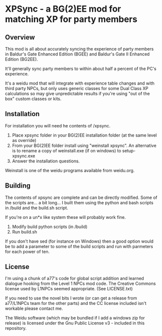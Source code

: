 # XPSync - a BG(2)EE mod for matching XP for party members

## Overview

This mod is all about accurately syncing the experience of party members in Baldur's Gate Enhanced Edition (BGEE) and Baldur's Gate II Enhanced Edition (BG2EE).

It'll generally sync party members to within about half a percent of the PC's
experience.

It's a weidu mod that will integrate with experience table changes and with third party NPCs, but only uses generic classes for some Dual Class XP calculations so may give unpredictable results if you're using "out of the box" custom classes or kits.

## Installation

For installation you will need he contents of /xpsync.

1. Place xpsync folder in your BG(2)EE installation folder (at the same level as override)
2. From your BG(2)EE folder install using "weinstall xpsync". An alternative is to rename a copy of weinstall.exe (if on windows) to setup-xpsync.exe
3. Answer the installation questions.

Weinstall is one of the weidu programs available from weidu.org.

## Building

The contents of xpsync are complete and can be directly modified.
Some of the scripts are... a bit long... I built them using the python and bash scripts in /build and the build.sh script.

If you're on a un*x like system these will probably work fine.

1. Modify build python scripts (in /build)
2. Run build.sh

If you don't have sed (for instance on Windows) then a good option would be to add a parameter to some of the build scripts and run with parmeters for each power of ten.

## License

I'm using a chunk of a77's code for global script addition and learned
dialogue hooking from the Level 1 NPCs mod code. The Creative Commons
license used by L1NPCs seemed appropriate. (See LICENSE.txt)

If you need to use the novel bits I wrote (or can get a release from
a77/L1NPCs team for the other parts) and the CC license included isn't
workable please contact me.

The Weidu software (which may be bundled if I add a windows zip for
release) is licensed under the Gnu Public License v3 - included in this
repository.
